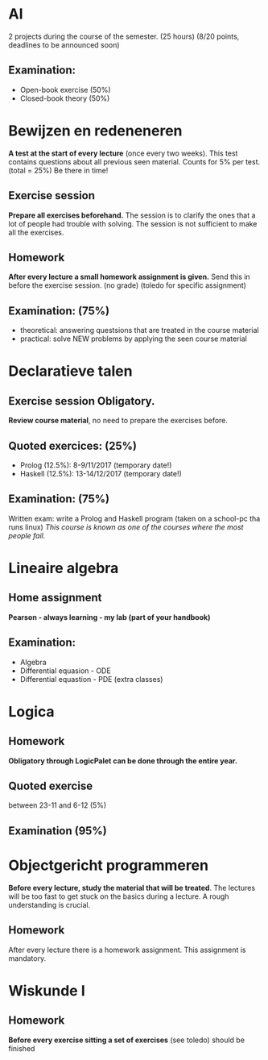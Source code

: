 # AI
2 projects during the course of the semester. (25 hours) (8/20 points, deadlines to be announced soon)
## Examination:
- Open-book exercise (50%)
- Closed-book theory (50%)

# Bewijzen en redeneneren
**A test at the start of every lecture** (once every two weeks). This test contains questions about all previous seen material. Counts for 5% per test. (total = 25%) Be there in time!
## Exercise session 
**Prepare all exercises beforehand.** The session is to clarify the ones that a lot of people had trouble with solving. The session is not sufficient to make all the exercises.
## Homework
**After every lecture a small homework assignment is given.** Send this in before the exercise session. (no grade) (toledo for specific assignment)
## Examination: (75%) 
- theoretical: answering questsions that are treated in the course material
- practical: solve NEW problems by applying the seen course material

# Declaratieve talen
## Exercise session Obligatory. 
**Review course material**, no need to prepare the exercises before.
## Quoted exercices: (25%)
- Prolog (12.5%): 8-9/11/2017 (temporary date!)
- Haskell (12.5%): 13-14/12/2017 (temporary date!)
## Examination: (75%)
Written exam: write a Prolog and Haskell program (taken on a school-pc tha runs linux)
*This course is known as one of the courses where the most people fail.*

# Lineaire algebra
## Home assignment
**Pearson - always learning - my lab (part of your handbook)**
## Examination:
- Algebra
- Differential equasion - ODE
- Differential equastion - PDE (extra classes)

# Logica
## Homework
**Obligatory through LogicPalet can be done through the entire year.**
## Quoted exercise
between 23-11 and 6-12 (5%)
## Examination (95%)

# Objectgericht programmeren
**Before every lecture, study the material that will be treated**. The lectures will be too fast to get stuck on the basics during a lecture. A rough understanding is crucial.
## Homework
After every lecture there is a homework assignment. This assignment is mandatory.

# Wiskunde I
## Homework
**Before every exercise sitting a set of exercises** (see toledo) should be finished